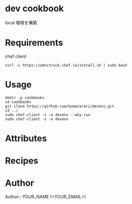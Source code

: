 # dev cookbook

local 環境を構築

# Requirements
chef client

```
curl -L https://omnitruck.chef.io/install.sh | sudo bash
```

# Usage

    mkdir -p cookbooks
    cd cookbooks
    git clone https://github.com/komazarari/devenv.git
    cd ../
    sudo chef-client -z -o devenv --why-run
    sudo chef-client -z -o devenv

# Attributes

# Recipes

# Author

Author:: YOUR_NAME (<YOUR_EMAIL>)

